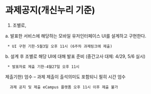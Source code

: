 # 과제공지(개신누리 기준)
1. 조별로,

  a. 발표한 서비스에 해당하는 모바일 유저인터페이스 UI를 설계하고 구현한다.

     * UI 구현 기한-5월3일 오후 11시 (6주차 과제링크에 제출)

  b. 설계 후 조별로 해당 UI에 대해 발표 준비 (중간고사 대체: 4/29, 5/6 실시)

     * 발표자료 제출 기한-4월27일 오후 11시


제출기한) 엄수 – 과제 제출이 출석의미도 포함되니 필히 시간 엄수

      과제 공지 및 제출 eCampus 플랫폼 오후 11시 이후 제출 불가